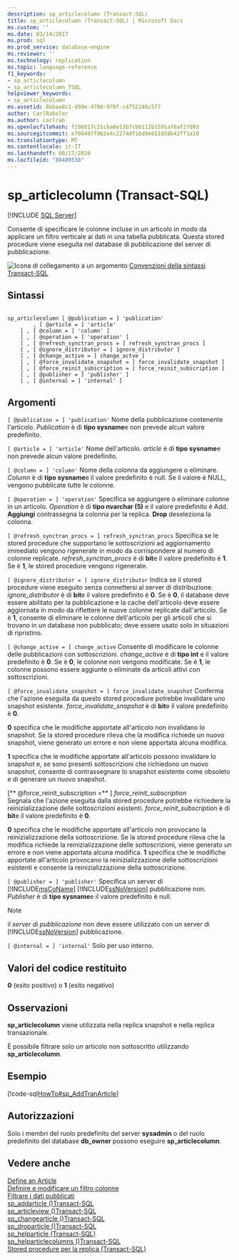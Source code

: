 ```yaml
---
description: sp_articlecolumn (Transact-SQL)
title: sp_articlecolumn (Transact-SQL) | Microsoft Docs
ms.custom: ''
ms.date: 03/14/2017
ms.prod: sql
ms.prod_service: database-engine
ms.reviewer: ''
ms.technology: replication
ms.topic: language-reference
f1_keywords:
- sp_articlecolumn
- sp_articlecolumn_TSQL
helpviewer_keywords:
- sp_articlecolumn
ms.assetid: 8abaa8c1-d99e-4788-970f-c4752246c577
author: CarlRabeler
ms.author: carlrab
ms.openlocfilehash: f296017c21cba6e13b7cbb112b1591af6af27d93
ms.sourcegitcommit: e700497f962e4c2274df16d9e651059b42ff1a10
ms.translationtype: MT
ms.contentlocale: it-IT
ms.lasthandoff: 08/17/2020
ms.locfileid: "88489538"
---
```

# <a name="sp_articlecolumn-transact-sql"></a>sp_articlecolumn (Transact-SQL)
[!INCLUDE [SQL Server](../../includes/applies-to-version/sqlserver.md)]

  Consente di specificare le colonne incluse in un articolo in modo da applicare un filtro verticale ai dati in una tabella pubblicata. Questa stored procedure viene eseguita nel database di pubblicazione del server di pubblicazione.  
  
 ![Icona di collegamento a un argomento](../../database-engine/configure-windows/media/topic-link.gif "Icona di collegamento a un argomento") [Convenzioni della sintassi Transact-SQL](../../t-sql/language-elements/transact-sql-syntax-conventions-transact-sql.md)  
  
## <a name="syntax"></a>Sintassi  
  
```  
  
sp_articlecolumn [ @publication = ] 'publication'  
        , [ @article = ] 'article'  
    [ , [ @column = ] 'column' ]  
    [ , [ @operation = ] 'operation' ]  
    [ , [ @refresh_synctran_procs = ] refresh_synctran_procs ]  
    [ , [ @ignore_distributor = ] ignore_distributor ]  
    [ , [ @change_active = ] change_actve ]  
    [ , [ @force_invalidate_snapshot = ] force_invalidate_snapshot ]  
    [ , [ @force_reinit_subscription = ] force_reinit_subscription ]  
    [ , [ @publisher = ] 'publisher' ]  
    [ , [ @internal = ] 'internal' ]  
```  
  
## <a name="arguments"></a>Argomenti  
`[ @publication = ] 'publication'` Nome della pubblicazione contenente l'articolo. *Publication* è di **tipo sysname**e non prevede alcun valore predefinito.  
  
`[ @article = ] 'article'` Nome dell'articolo. *article* è di **tipo sysname**e non prevede alcun valore predefinito.  
  
`[ @column = ] 'column'` Nome della colonna da aggiungere o eliminare. *Column* è di **tipo sysname**e il valore predefinito è null. Se il valore è NULL, vengono pubblicate tutte le colonne.  
  
`[ @operation = ] 'operation'` Specifica se aggiungere o eliminare colonne in un articolo. *Operation* è di **tipo nvarchar (5)** e il valore predefinito è Add. **Aggiungi** contrassegna la colonna per la replica. **Drop** deseleziona la colonna.  
  
`[ @refresh_synctran_procs = ] refresh_synctran_procs` Specifica se le stored procedure che supportano le sottoscrizioni ad aggiornamento immediato vengono rigenerate in modo da corrispondere al numero di colonne replicate. *refresh_synctran_procs* è di **bit**e il valore predefinito è **1**. Se è **1**, le stored procedure vengono rigenerate.  
  
`[ @ignore_distributor = ] ignore_distributor` Indica se il stored procedure viene eseguito senza connettersi al server di distribuzione. *ignore_distributor* è di **bit**e il valore predefinito è **0**. Se è **0**, il database deve essere abilitato per la pubblicazione e la cache dell'articolo deve essere aggiornata in modo da riflettere le nuove colonne replicate dall'articolo. Se è **1**, consente di eliminare le colonne dell'articolo per gli articoli che si trovano in un database non pubblicato; deve essere usato solo in situazioni di ripristino.  
  
`[ @change_active = ] change_active` Consente di modificare le colonne delle pubblicazioni con sottoscrizioni. *change_active* è di **tipo int** e il valore predefinito è **0**. Se è **0**, le colonne non vengono modificate. Se è **1**, le colonne possono essere aggiunte o eliminate da articoli attivi con sottoscrizioni.  
  
`[ @force_invalidate_snapshot = ] force_invalidate_snapshot` Conferma che l'azione eseguita da questo stored procedure potrebbe invalidare uno snapshot esistente. *force_invalidate_snapshot* è di **bit**e il valore predefinito è **0**.  
  
 **0** specifica che le modifiche apportate all'articolo non invalidano lo snapshot. Se la stored procedure rileva che la modifica richiede un nuovo snapshot, viene generato un errore e non viene apportata alcuna modifica.  
  
 **1** specifica che le modifiche apportate all'articolo possono invalidare lo snapshot e, se sono presenti sottoscrizioni che richiedono un nuovo snapshot, consente di contrassegnare lo snapshot esistente come obsoleto e di generare un nuovo snapshot.  
  
 [** @force_reinit_subscription =** ] *force_reinit_subscription*  
 Segnala che l'azione eseguita dalla stored procedure potrebbe richiedere la reinizializzazione delle sottoscrizioni esistenti. *force_reinit_subscription* è di **bit**e il valore predefinito è **0**.  
  
 **0** specifica che le modifiche apportate all'articolo non provocano la reinizializzazione della sottoscrizione. Se la stored procedure rileva che la modifica richiede la reinizializzazione delle sottoscrizioni, viene generato un errore e non viene apportata alcuna modifica. **1** specifica che le modifiche apportate all'articolo provocano la reinizializzazione delle sottoscrizioni esistenti e consente la reinizializzazione della sottoscrizione.  
  
`[ @publisher = ] 'publisher'` Specifica un server di [!INCLUDE[msCoName](../../includes/msconame-md.md)] [!INCLUDE[ssNoVersion](../../includes/ssnoversion-md.md)] pubblicazione non. *Publisher* è di **tipo sysname**e il valore predefinito è null.  
  
> [!NOTE]  
>  il *server di pubblicazione* non deve essere utilizzato con un server di [!INCLUDE[ssNoVersion](../../includes/ssnoversion-md.md)] pubblicazione.  
  
`[ @internal = ] 'internal'` Solo per uso interno.  
  
## <a name="return-code-values"></a>Valori del codice restituito  
 **0** (esito positivo) o **1** (esito negativo)  
  
## <a name="remarks"></a>Osservazioni  
 **sp_articlecolumn** viene utilizzata nella replica snapshot e nella replica transazionale.  
  
 È possibile filtrare solo un articolo non sottoscritto utilizzando **sp_articlecolumn**.  
  
## <a name="example"></a>Esempio  
 [!code-sql[HowTo#sp_AddTranArticle](../../relational-databases/replication/codesnippet/tsql/sp-articlecolumn-transac_1.sql)]  
  
## <a name="permissions"></a>Autorizzazioni  
 Solo i membri del ruolo predefinito del server **sysadmin** o del ruolo predefinito del database **db_owner** possono eseguire **sp_articlecolumn**.  
  
## <a name="see-also"></a>Vedere anche  
 [Define an Article](../../relational-databases/replication/publish/define-an-article.md)   
 [Definire e modificare un filtro colonne](../../relational-databases/replication/publish/define-and-modify-a-column-filter.md)   
 [Filtrare i dati pubblicati](../../relational-databases/replication/publish/filter-published-data.md)   
 [sp_addarticle &#40;&#41;Transact-SQL ](../../relational-databases/system-stored-procedures/sp-addarticle-transact-sql.md)   
 [sp_articleview &#40;&#41;Transact-SQL ](../../relational-databases/system-stored-procedures/sp-articleview-transact-sql.md)   
 [sp_changearticle &#40;&#41;Transact-SQL ](../../relational-databases/system-stored-procedures/sp-changearticle-transact-sql.md)   
 [sp_droparticle &#40;&#41;Transact-SQL ](../../relational-databases/system-stored-procedures/sp-droparticle-transact-sql.md)   
 [sp_helparticle &#40;Transact-SQL&#41;](../../relational-databases/system-stored-procedures/sp-helparticle-transact-sql.md)   
 [sp_helparticlecolumns &#40;&#41;Transact-SQL ](../../relational-databases/system-stored-procedures/sp-helparticlecolumns-transact-sql.md)   
 [Stored procedure per la replica &#40;Transact-SQL&#41;](../../relational-databases/system-stored-procedures/replication-stored-procedures-transact-sql.md)  
  
  
